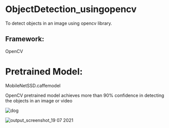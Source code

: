 # ObjectDetection_usingopencv
To detect objects in an image using opencv library.

## Framework:
OpenCV

# Pretrained Model:
MobileNetSSD.caffemodel

OpenCV pretrained model achieves more than 90% confidence in detecting the objects in an image or video

![dog](https://user-images.githubusercontent.com/28092891/126177294-11f48aa4-10ff-4d66-ad30-84611b1b79db.jpg)

![output_screenshot_19 07 2021](https://user-images.githubusercontent.com/28092891/126178674-98550fc9-d82a-4ee9-95fe-9e989d9eca4b.png)


